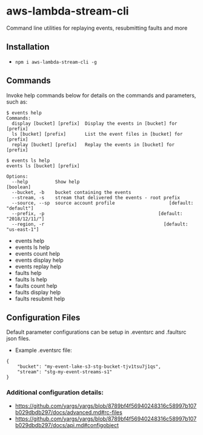 # aws-lambda-stream-cli
Command line utilities for replaying events, resubmitting faults and more

## Installation

* `npm i aws-lambda-stream-cli -g`

## Commands
Invoke help commands below for details on the commands and parameters, such as:

```
$ events help
Commands:
  display [bucket] [prefix]  Display the events in [bucket] for [prefix]
  ls [bucket] [prefix]       List the event files in [bucket] for [prefix]
  replay [bucket] [prefix]   Replay the events in [bucket] for [prefix]

$ events ls help
events ls [bucket] [prefix]

Options:
  --help          Show help                                            [boolean]
  --bucket, -b    bucket containing the events
  --stream, -s    stream that delivered the events - root prefix
  --source, --sp  source account profile                    [default: "default"]
  --prefix, -p                                          [default: "2018/12/11/"]
  --region, -r                                            [default: "us-east-1"]
```

* events help
* events ls help
* events count help
* events display help
* events replay help
* faults help
* faults ls help
* faults count help
* faults display help
* faults resubmit help

## Configuration Files
Default parameter configurations can be setup in .eventsrc and .faultsrc json files.

* Example .eventsrc file:
```
{
    "bucket": "my-event-lake-s3-stg-bucket-tjv1tsu7j1qs",
    "stream": "stg-my-event-streams-s1"
}
```

### Additional configuration details:
* https://github.com/yargs/yargs/blob/8789bf4f56940248316c58997b107b029dbdb297/docs/advanced.md#rc-files
* https://github.com/yargs/yargs/blob/8789bf4f56940248316c58997b107b029dbdb297/docs/api.md#configobject

